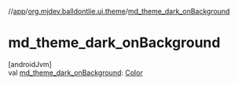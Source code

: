 //[app](../../index.md)/[org.mjdev.balldontlie.ui.theme](index.md)/[md_theme_dark_onBackground](md_theme_dark_on-background.md)

# md_theme_dark_onBackground

[androidJvm]\
val [md_theme_dark_onBackground](md_theme_dark_on-background.md): [Color](https://developer.android.com/reference/kotlin/androidx/compose/ui/graphics/Color.html)
